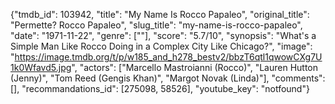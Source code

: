 {"tmdb_id": 103942, "title": "My Name Is Rocco Papaleo", "original_title": "Permette? Rocco Papaleo", "slug_title": "my-name-is-rocco-papaleo", "date": "1971-11-22", "genre": [""], "score": "5.7/10", "synopsis": "What's a Simple Man Like Rocco Doing in a Complex City Like Chicago?", "image": "https://image.tmdb.org/t/p/w185_and_h278_bestv2/bbzT6qtl1qwowCXg7U1k0Wfavd5.jpg", "actors": ["Marcello Mastroianni (Rocco)", "Lauren Hutton (Jenny)", "Tom Reed (Gengis Khan)", "Margot Novak (Linda)"], "comments": [], "recommandations_id": [275098, 58526], "youtube_key": "notfound"}
